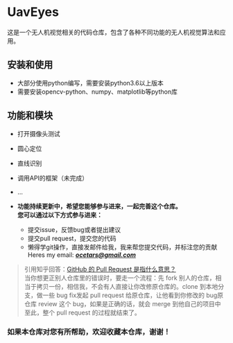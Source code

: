 # UavEyes

这是一个无人机视觉相关的代码仓库，包含了各种不同功能的无人机视觉算法和应用。

## 安装和使用

- 大部分使用python编写，需要安装python3.6以上版本
- 需要安装opencv-python、numpy、matplotlib等python库 

## 功能和模块

- 打开摄像头测试
- 圆心定位
- 直线识别
- 调用API的框架（未完成）
- ...

- **功能持续更新中，希望您能够参与进来，一起完善这个仓库。<br />您可以通过以下方式参与进来：**

  - 提交issue，反馈bug或者提出建议
  - 提交pull request，提交您的代码
  - 懒得学git操作，直接发邮件给我，我来帮您提交代码，并标注您的贡献<br/>Heres my email: ***ocetars@gmail.com***  

>引用知乎回答：[GitHub 的 Pull Request 是指什么意思？](https://www.zhihu.com/question/21682976)<br/>
当你想更正别人仓库里的错误时，要走一个流程：先 fork 别人的仓库，相当于拷贝一份，相信我，不会有人直接让你改修原仓库的。clone 到本地分支，做一些 bug fix发起 pull request 给原仓库，让他看到你修改的 bug原仓库 review 这个 bug，如果是正确的话，就会 merge 到他自己的项目中至此，整个 pull request 的过程就结束了。

### **如果本仓库对您有所帮助，欢迎收藏本仓库，谢谢！**
